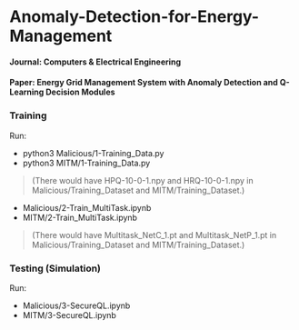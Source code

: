 # Anomaly-Detection-for-Energy-Management

#### Journal: Computers & Electrical Engineering
#### Paper: Energy Grid Management System with Anomaly Detection and Q-Learning Decision Modules


### Training
Run:
* python3 Malicious/1-Training_Data.py
* python3 MITM/1-Training_Data.py
> (There would have HPQ-10-0-1.npy and HRQ-10-0-1.npy in Malicious/Training_Dataset and MITM/Training_Dataset.)
* Malicious/2-Train_MultiTask.ipynb
* MITM/2-Train_MultiTask.ipynb
> (There would have Multitask_NetC_1.pt and Multitask_NetP_1.pt in Malicious/Training_Dataset and MITM/Training_Dataset.)

### Testing (Simulation)
Run:
* Malicious/3-SecureQL.ipynb
* MITM/3-SecureQL.ipynb
